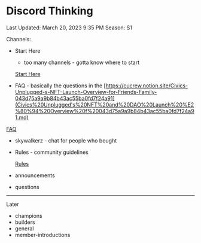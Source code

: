 # Discord Thinking

Last Updated: March 20, 2023 9:35 PM
Season: S1

Channels:

- Start Here
    - too many channels - gotta know where to start
    
    [Start Here](Discord%20Thinking%200dd1b47f47a443a5bd530940a5d9a6dd/Start%20Here%207bc9cc0951c54dc794170821d11c3285.md)
    
- FAQ - basically the questions in the [https://cucrew.notion.site/Civics-Unplugged-s-NFT-Launch-Overview-for-Friends-Family-043d75a9a9b84b43ac55ba0fd7f24a91](Civics%20Unplugged's%20NFT%20and%20DAO%20Launch%20%E2%80%94%20Overview%20f%20043d75a9a9b84b43ac55ba0fd7f24a91.md)

[FAQ](Discord%20Thinking%200dd1b47f47a443a5bd530940a5d9a6dd/FAQ%20025121b224504a83a42a2bdd56f286b1.md)

- skywalkerz - chat for people who bought
- Rules - community guidelines
    
    [Rules](Discord%20Thinking%200dd1b47f47a443a5bd530940a5d9a6dd/Rules%20c76b7871b3e543e3b186fcc833ddfcb6.md)
    
- announcements
- questions

---

Later

- champions
- builders
- general
- member-introductions